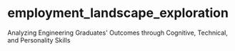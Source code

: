 # employment_landscape_exploration
Analyzing Engineering Graduates' Outcomes through Cognitive, Technical, and Personality Skills

